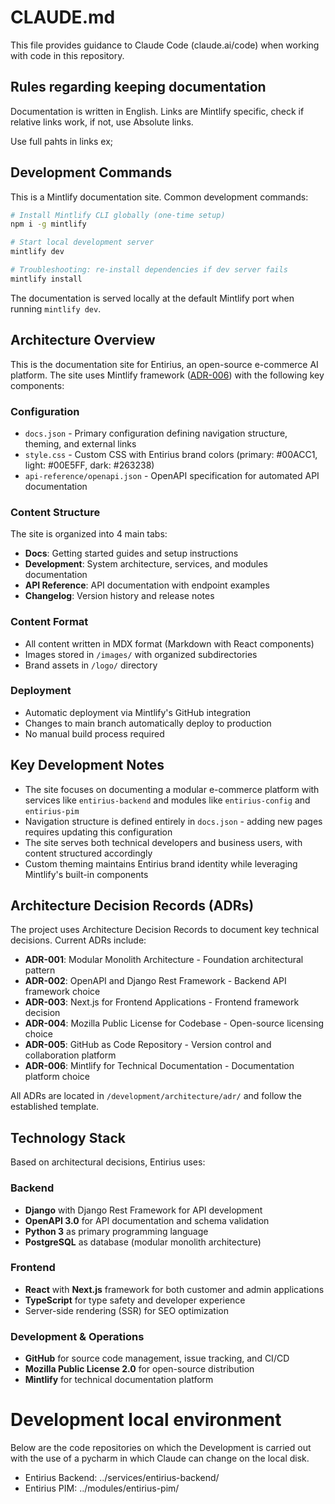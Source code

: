 # CLAUDE.md

This file provides guidance to Claude Code (claude.ai/code) when working with code in this repository.


## Rules regarding keeping documentation

Documentation is written in English.
Links are Mintlify specific, check if relative links work, if not, use Absolute links.

Use full pahts in links ex; 

## Development Commands

This is a Mintlify documentation site. Common development commands:

```bash
# Install Mintlify CLI globally (one-time setup)
npm i -g mintlify

# Start local development server
mintlify dev

# Troubleshooting: re-install dependencies if dev server fails
mintlify install
```

The documentation is served locally at the default Mintlify port when running `mintlify dev`.

## Architecture Overview

This is the documentation site for Entirius, an open-source e-commerce AI platform. The site uses Mintlify framework ([ADR-006](/development/architecture/adr/adr-006-mintlify-documentation-platform)) with the following key components:

### Configuration
- `docs.json` - Primary configuration defining navigation structure, theming, and external links
- `style.css` - Custom CSS with Entirius brand colors (primary: #00ACC1, light: #00E5FF, dark: #263238)
- `api-reference/openapi.json` - OpenAPI specification for automated API documentation

### Content Structure
The site is organized into 4 main tabs:
- **Docs**: Getting started guides and setup instructions
- **Development**: System architecture, services, and modules documentation
- **API Reference**: API documentation with endpoint examples
- **Changelog**: Version history and release notes

### Content Format
- All content written in MDX format (Markdown with React components)
- Images stored in `/images/` with organized subdirectories
- Brand assets in `/logo/` directory

### Deployment
- Automatic deployment via Mintlify's GitHub integration
- Changes to main branch automatically deploy to production
- No manual build process required

## Key Development Notes

- The site focuses on documenting a modular e-commerce platform with services like `entirius-backend` and modules like `entirius-config` and `entirius-pim`
- Navigation structure is defined entirely in `docs.json` - adding new pages requires updating this configuration
- The site serves both technical developers and business users, with content structured accordingly
- Custom theming maintains Entirius brand identity while leveraging Mintlify's built-in components

## Architecture Decision Records (ADRs)

The project uses Architecture Decision Records to document key technical decisions. Current ADRs include:

- **ADR-001**: Modular Monolith Architecture - Foundation architectural pattern
- **ADR-002**: OpenAPI and Django Rest Framework - Backend API framework choice
- **ADR-003**: Next.js for Frontend Applications - Frontend framework decision
- **ADR-004**: Mozilla Public License for Codebase - Open-source licensing choice
- **ADR-005**: GitHub as Code Repository - Version control and collaboration platform
- **ADR-006**: Mintlify for Technical Documentation - Documentation platform choice

All ADRs are located in `/development/architecture/adr/` and follow the established template.

## Technology Stack

Based on architectural decisions, Entirius uses:

### Backend
- **Django** with Django Rest Framework for API development
- **OpenAPI 3.0** for API documentation and schema validation
- **Python 3** as primary programming language
- **PostgreSQL** as database (modular monolith architecture)

### Frontend
- **React** with **Next.js** framework for both customer and admin applications
- **TypeScript** for type safety and developer experience
- Server-side rendering (SSR) for SEO optimization

### Development & Operations
- **GitHub** for source code management, issue tracking, and CI/CD
- **Mozilla Public License 2.0** for open-source distribution
- **Mintlify** for technical documentation platform


# Development local environment

Below are the code repositories on which the Development is carried out with the use of a pycharm in which Claude can change on the local disk.

- Entirius Backend: ../services/entirius-backend/
- Entirius PIM: ../modules/entirius-pim/



